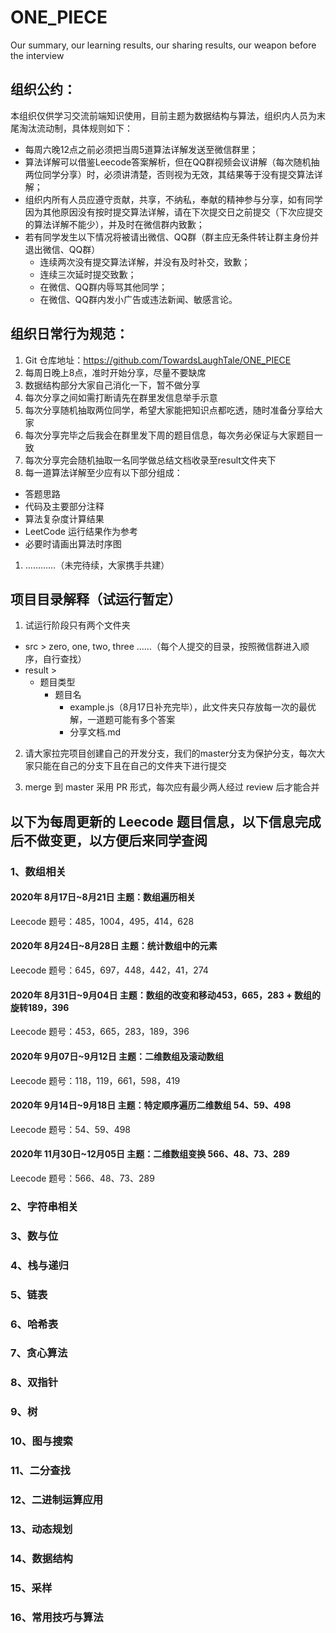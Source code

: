 # ONE_PIECE
Our summary, our learning results, our sharing results, our weapon before the interview

## 组织公约：
本组织仅供学习交流前端知识使用，目前主题为数据结构与算法，组织内人员为末尾淘汰流动制，具体规则如下：
* 每周六晚12点之前必须把当周5道算法详解发送至微信群里；
* 算法详解可以借鉴Leecode答案解析，但在QQ群视频会议讲解（每次随机抽两位同学分享）时，必须讲清楚，否则视为无效，其结果等于没有提交算法详解；
* 组织内所有人员应遵守贡献，共享，不纳私，奉献的精神参与分享，如有同学因为其他原因没有按时提交算法详解，请在下次提交日之前提交（下次应提交的算法详解不能少），并及时在微信群内致歉；
* 若有同学发生以下情况将被请出微信、QQ群（群主应无条件转让群主身份并退出微信、QQ群）
  * 连续两次没有提交算法详解，并没有及时补交，致歉；
  * 连续三次延时提交致歉；
  * 在微信、QQ群内辱骂其他同学；
  * 在微信、QQ群内发小广告或违法新闻、敏感言论。

## 组织日常行为规范：
1. Git 仓库地址：https://github.com/TowardsLaughTale/ONE_PIECE
2. 每周日晚上8点，准时开始分享，尽量不要缺席
3. 数据结构部分大家自己消化一下，暂不做分享
4. 每次分享之间如需打断请先在群里发信息举手示意
5. 每次分享随机抽取两位同学，希望大家能把知识点都吃透，随时准备分享给大家
6. 每次分享完毕之后我会在群里发下周的题目信息，每次务必保证与大家题目一致
7. 每次分享完会随机抽取一名同学做总结文档收录至result文件夹下
8. 每一道算法详解至少应有以下部分组成：
* 答题思路
* 代码及主要部分注释
* 算法复杂度计算结果
* LeetCode 运行结果作为参考
* 必要时请画出算法时序图
1. …………（未完待续，大家携手共建）

## 项目目录解释（试运行暂定）
1. 试运行阶段只有两个文件夹
* src > zero, one, two, three ……（每个人提交的目录，按照微信群进入顺序，自行查找）
* result > 
  * 题目类型
    * 题目名
      * example.js（8月17日补充完毕），此文件夹只存放每一次的最优解，一道题可能有多个答案 
      * 分享文档.md
2. 请大家拉完项目创建自己的开发分支，我们的master分支为保护分支，每次大家只能在自己的分支下且在自己的文件夹下进行提交

3. merge 到 master 采用 PR 形式，每次应有最少两人经过 review 后才能合并

## 以下为每周更新的 Leecode 题目信息，以下信息完成后不做变更，以方便后来同学查阅

### 1、数组相关
#### 2020年 8月17日~8月21日 主题：数组遍历相关
Leecode 题号：485，1004，495，414，628

#### 2020年 8月24日~8月28日 主题：统计数组中的元素
Leecode 题号：645，697，448，442，41，274

#### 2020年 8月31日~9月04日 主题：数组的改变和移动453，665，283 + 数组的旋转189，396
Leecode 题号：453，665，283，189，396

#### 2020年 9月07日~9月12日 主题：二维数组及滚动数组
Leecode 题号：118，119，661，598，419

#### 2020年 9月14日~9月18日 主题：特定顺序遍历二维数组 54、59、498
Leecode 题号：54、59、498

#### 2020年 11月30日~12月05日 主题：二维数组变换 566、48、73、289
Leecode 题号：566、48、73、289

### 2、字符串相关

### 3、数与位

### 4、栈与递归

### 5、链表

### 6、哈希表

### 7、贪心算法

### 8、双指针

### 9、树

### 10、图与搜索

### 11、二分查找

### 12、二进制运算应用

### 13、动态规划

### 14、数据结构

### 15、采样

### 16、常用技巧与算法



